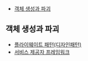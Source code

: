 - [객체 생성과 파괴](#객체-생성과-파괴)

## 객체 생성과 파괴

- [플라이웨이트 패턴(디자인패턴)](https://velog.io/@hoit_98/%EB%94%94%EC%9E%90%EC%9D%B8-%ED%8C%A8%ED%84%B4-Flyweight-%ED%8C%A8%ED%84%B4)
- [서비스 제공자 프레임워크](https://sihyung92.oopy.io/java/service-provider-framework)
